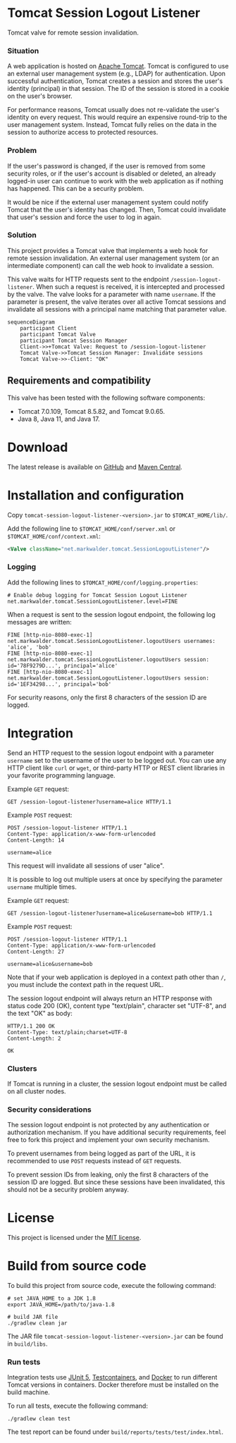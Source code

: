# Tomcat Session Logout Listener

Tomcat valve for remote session invalidation.

### Situation

A web application is hosted on [Apache Tomcat](https://tomcat.apache.org/).
Tomcat is configured to use an external user management system (e.g., LDAP) for authentication.
Upon successful authentication, Tomcat creates a session and stores the user's identity (principal) in that session.
The ID of the session is stored in a cookie on the user's browser.

For performance reasons, Tomcat usually does not re-validate the user's identity on every request.
This would require an expensive round-trip to the user management system.
Instead, Tomcat fully relies on the data in the session to authorize access to protected resources.

### Problem

If the user's password is changed, if the user is removed from some security roles, or if the user's account is disabled or deleted,
an already logged-in user can continue to work with the web application as if nothing has happened.
This can be a security problem.

It would be nice if the external user management system could notify Tomcat that the user's identity has changed.
Then, Tomcat could invalidate that user's session and force the user to log in again.

### Solution

This project provides a Tomcat valve that implements a web hook for remote session invalidation.
An external user management system (or an intermediate component) can call the web hook to invalidate a session.

This valve waits for HTTP requests sent to the endpoint `/session-logout-listener`.
When such a request is received, it is intercepted and processed by the valve.
The valve looks for a parameter with name `username`.
If the parameter is present, the valve iterates over all active Tomcat sessions and
invalidate all sessions with a principal name matching that parameter value.

```mermaid
sequenceDiagram
    participant Client
    participant Tomcat Valve
    participant Tomcat Session Manager
    Client->>+Tomcat Valve: Request to /session-logout-listener
    Tomcat Valve->>Tomcat Session Manager: Invalidate sessions
    Tomcat Valve->>-Client: "OK"
```

## Requirements and compatibility

This valve has been tested with the following software components:

* Tomcat 7.0.109, Tomcat 8.5.82, and Tomcat 9.0.65.
* Java 8, Java 11, and Java 17.

# Download

The latest release is available on [GitHub](https://github.com/smarkwal/tomcat-session-logout-listener/releases)
and [Maven Central](https://mvnrepository.com/artifact/net.markwalder/tomcat-session-logout-listener).

# Installation and configuration

Copy `tomcat-session-logout-listener-<version>.jar` to `$TOMCAT_HOME/lib/`.

Add the following line to `$TOMCAT_HOME/conf/server.xml` or `$TOMCAT_HOME/conf/context.xml`:

```xml
<Valve className="net.markwalder.tomcat.SessionLogoutListener"/>
```

### Logging

Add the following lines to `$TOMCAT_HOME/conf/logging.properties`:

```properties
# Enable debug logging for Tomcat Session Logout Listener
net.markwalder.tomcat.SessionLogoutListener.level=FINE
```

When a request is sent to the session logout endpoint, the following log messages are written:

```
FINE [http-nio-8080-exec-1] net.markwalder.tomcat.SessionLogoutListener.logoutUsers usernames: 'alice', 'bob'
FINE [http-nio-8080-exec-1] net.markwalder.tomcat.SessionLogoutListener.logoutUsers session: id='78F9279D...', principal='alice'
FINE [http-nio-8080-exec-1] net.markwalder.tomcat.SessionLogoutListener.logoutUsers session: id='1EF34298...', principal='bob'
```

For security reasons, only the first 8 characters of the session ID are logged.

# Integration

Send an HTTP request to the session logout endpoint with a parameter `username` set to the username of the user to be logged out.
You can use any HTTP client like `curl` or `wget`, or third-party HTTP or REST client libraries in your favorite programming language.

Example `GET` request:

```http request
GET /session-logout-listener?username=alice HTTP/1.1
```

Example `POST` request:

```http request
POST /session-logout-listener HTTP/1.1
Content-Type: application/x-www-form-urlencoded
Content-Length: 14

username=alice
```

This request will invalidate all sessions of user "alice".

It is possible to log out multiple users at once by specifying the parameter `username` multiple times.

Example `GET` request:

```http request
GET /session-logout-listener?username=alice&username=bob HTTP/1.1
```

Example `POST` request:

```http request
POST /session-logout-listener HTTP/1.1
Content-Type: application/x-www-form-urlencoded
Content-Length: 27

username=alice&username=bob
```

Note that if your web application is deployed in a context path other than `/`, you must include the context path in the request URL.

The session logout endpoint will always return an HTTP response with status code 200 (OK), content type "text/plain", character set "UTF-8", and the text "OK" as body:

```http response
HTTP/1.1 200 OK
Content-Type: text/plain;charset=UTF-8
Content-Length: 2

OK
```

### Clusters

If Tomcat is running in a cluster, the session logout endpoint must be called on all cluster nodes.

### Security considerations

The session logout endpoint is not protected by any authentication or authorization mechanism.
If you have additional security requirements, feel free to fork this project and implement your own security mechanism.

To prevent usernames from being logged as part of the URL, it is recommended to use `POST` requests instead of `GET` requests.

To prevent session IDs from leaking, only the first 8 characters of the session ID are logged.
But since these sessions have been invalidated, this should not be a security problem anyway.

# License

This project is licensed under the [MIT license](https://github.com/smarkwal/tomcat-session-logout-listener/blob/main/LICENSE).

# Build from source code

To build this project from source code, execute the following command:

```shell
# set JAVA_HOME to a JDK 1.8
export JAVA_HOME=/path/to/java-1.8

# build JAR file
./gradlew clean jar
```

The JAR file `tomcat-session-logout-listener-<version>.jar` can be found in `build/libs`.

### Run tests

Integration tests use [JUnit 5](https://junit.org/junit5/), [Testcontainers](https://www.testcontainers.org/), and [Docker](https://www.docker.com/) to run different Tomcat versions in containers.
Docker therefore must be installed on the build machine.

To run all tests, execute the following command:

```shell
./gradlew clean test
```

The test report can be found under `build/reports/tests/test/index.html`.
